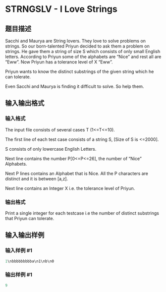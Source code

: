 # STRNGSLV - I Love Strings

## 题目描述

Sacchi and Maurya are String lovers. They love to solve problems on strings. So our born-talented Priyun decided to ask them a problem on strings. He gave them a string of size S which consists of only small English letters. According to Priyun some of the alphabets are “Nice” and rest all are “Eww”. Now Priyun has a tolerance level of X “Eww”.

Priyun wants to know the distinct substrings of the given string which he can tolerate.

Even Sacchi and Maurya is finding it difficult to solve. So help them.

## 输入输出格式

### 输入格式

The input file consists of several cases T (1<=T<=10).

The first line of each test case consists of a string S, \[Size of S is <=2000\].

S consists of only lowercase English Letters.

Next line contains the number P\[0<=P<=26\], the number of “Nice” Alphabets.

Next P lines contains an Alphabet that is Nice. All the P characters are distinct and it is between \[a,z\].

Next line contains an Integer X i.e. the tolerance level of Priyun.

### 输出格式

Print a single integer for each testcase i.e the number of distinct substrings that Priyun can tolerate.

## 输入输出样例

### 输入样例 #1

```cpp
1\nbbbbbbbbba\n1\nb\n0
```


### 输出样例 #1

```cpp
9
```


